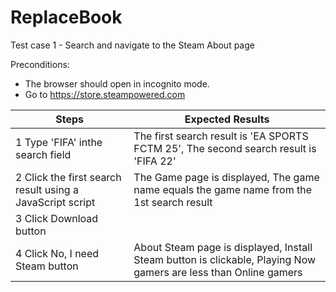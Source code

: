 
# ReplaceBook
Test case 1 - Search and navigate to the Steam About page

Preconditions:
- The browser should open in incognito mode.
- Go to https://store.steampowered.com

| Steps | Expected Results |
|-------|------------------|
| 1 Type 'FIFA' inthe search field | The first search result is 'EA SPORTS FCTM 25', The second search result is 'FIFA 22'|
| 2 Click the first search result using a JavaScript script | The Game page is displayed, The game name equals the game name from the 1st search result|
|3 Click Download button||
|4 Click No, I need Steam button| About Steam page is displayed, Install Steam button is clickable, Playing Now gamers are less than Online gamers|
